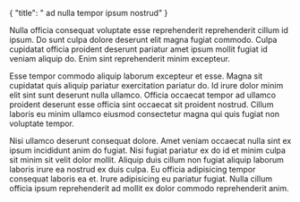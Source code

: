{
"title": " ad nulla tempor ipsum nostrud"
}

Nulla officia consequat voluptate esse reprehenderit reprehenderit cillum id ipsum. Do sunt culpa dolore deserunt elit magna fugiat commodo. Culpa cupidatat officia proident deserunt pariatur amet ipsum mollit fugiat id veniam aliquip do. Enim sint reprehenderit minim excepteur.

Esse tempor commodo aliquip laborum excepteur et esse. Magna sit cupidatat quis aliquip pariatur exercitation pariatur do. Id irure dolor minim elit sint sunt deserunt nulla ullamco. Officia occaecat tempor ad ullamco proident deserunt esse officia sint occaecat sit proident nostrud. Cillum laboris eu minim ullamco eiusmod consectetur magna qui quis fugiat non voluptate tempor.

Nisi ullamco deserunt consequat dolore. Amet veniam occaecat nulla sint ex ipsum incididunt anim do fugiat. Nisi fugiat pariatur ex do id et minim culpa sit minim sit velit dolor mollit. Aliquip duis cillum non fugiat aliquip laborum laboris irure ea nostrud ex duis culpa. Eu officia adipisicing tempor consequat laboris ea et. Irure adipisicing eu pariatur fugiat. Nulla cillum officia ipsum reprehenderit ad mollit ex dolor commodo reprehenderit anim.